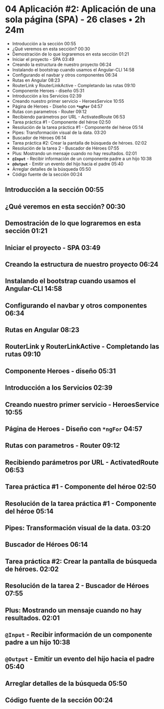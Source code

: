 # 04 Aplicación #2: Aplicación de una sola página (SPA) - 26 clases • 2h 24m

* Introducción a la sección 00:55
* ¿Qué veremos en esta sección? 00:30
* Demostración de lo que lograremos en esta sección 01:21
* Iniciar el proyecto - SPA 03:49
* Creando la estructura de nuestro proyecto 06:24
* Instalando el bootstrap cuando usamos el Angular-CLI 14:58
* Configurando el navbar y otros componentes 06:34
* Rutas en Angular 08:23
* RouterLink y RouterLinkActive - Completando las rutas 09:10
* Componente Heroes - diseño 05:31
* Introducción a los Servicios 02:39
* Creando nuestro primer servicio - HeroesService 10:55
* Página de Heroes - Diseño con **`*ngFor`** 04:57
* Rutas con parametros - Router 09:12
* Recibiendo parámetros por URL - ActivatedRoute 06:53
* Tarea práctica #1 - Componente del héroe 02:50
* Resolución de la tarea práctica #1 - Componente del héroe 05:14
* Pipes: Transformación visual de la data. 03:20
* Buscador de Héroes 06:14
* Tarea práctica #2: Crear la pantalla de búsqueda de héroes. 02:02
* Resolución de la tarea 2 - Buscador de Héroes 07:55
* Plus: Mostrando un mensaje cuando no hay resultados. 02:01
* **`@Input`** - Recibir información de un componente padre a un hijo 10:38
* **`@Output`** - Emitir un evento del hijo hacia el padre 05:40
* Arreglar detalles de la búsqueda 05:50
* Código fuente de la sección 00:24

## Introducción a la sección 00:55
## ¿Qué veremos en esta sección? 00:30
## Demostración de lo que lograremos en esta sección 01:21
## Iniciar el proyecto - SPA 03:49
## Creando la estructura de nuestro proyecto 06:24
## Instalando el bootstrap cuando usamos el Angular-CLI 14:58
## Configurando el navbar y otros componentes 06:34
## Rutas en Angular 08:23
## RouterLink y RouterLinkActive - Completando las rutas 09:10
## Componente Heroes - diseño 05:31
## Introducción a los Servicios 02:39
## Creando nuestro primer servicio - HeroesService 10:55
## Página de Heroes - Diseño con **`*ngFor`** 04:57
## Rutas con parametros - Router 09:12
## Recibiendo parámetros por URL - ActivatedRoute 06:53
## Tarea práctica #1 - Componente del héroe 02:50
## Resolución de la tarea práctica #1 - Componente del héroe 05:14
## Pipes: Transformación visual de la data. 03:20
## Buscador de Héroes 06:14
## Tarea práctica #2: Crear la pantalla de búsqueda de héroes. 02:02
## Resolución de la tarea 2 - Buscador de Héroes 07:55
## Plus: Mostrando un mensaje cuando no hay resultados. 02:01
## `@Input` - Recibir información de un componente padre a un hijo 10:38
## `@Output` - Emitir un evento del hijo hacia el padre 05:40
## Arreglar detalles de la búsqueda 05:50
## Código fuente de la sección 00:24
